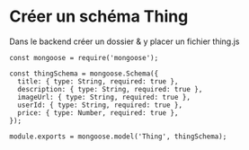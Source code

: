 # Créer un schéma Thing

Dans le backend créer un dossier <models> & y placer un fichier thing.js

```
const mongoose = require('mongoose');

const thingSchema = mongoose.Schema({
  title: { type: String, required: true },
  description: { type: String, required: true },
  imageUrl: { type: String, required: true },
  userId: { type: String, required: true },
  price: { type: Number, required: true },
});

module.exports = mongoose.model('Thing', thingSchema);
```
